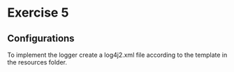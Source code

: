 # Exercise 5
## Configurations
To implement the logger create a log4j2.xml file according to the template in the resources folder.